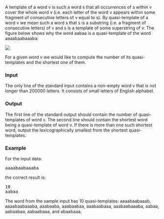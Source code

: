 <p>A template of a word v is such a word s that all occurrences of s within v cover the whole word v (i.e. each letter of the word v appears within some fragment of consecutive letters of v equal to s). By quasi-template
of a word v we mean such a word s that s is a substring (i.e. a fragment of consecutive letters) of v and s is
a template of some superstring of v. The figure below shows why the word aabaa is a quasi-template of the
word aaaabaabaaaba:</p>

<img src="./21266/file/a0BKEuDd.png">

<p>For a given word v we would like to compute the number of its quasi-templates and the shortest one of them.</p>

<h3>Input</h3>
<p>The only line of the standard input contains a non-empty word v that is not longer than 200000 letters. It consists of small letters of English alphabet.</p>
<h3>Output</h3>
<p>The first line of the standard output should contain the number of quasi-templates of word v. The second line
should contain the shortest word being a quasi-template of word v. If there is more than one such shortest
word, output the lexicographically smallest from the shortest quasi-templates.</p>
<h3>Example</h3>
<p>For the input data:</p>
<pre>aaaabaabaaaba
</pre>
<p>the correct result is:</p>
<pre>10
aabaa
</pre>
<p>The word from the sample input has 10 quasi-templates: aaaabaabaaab, aaaabaabaaaba, aaabaaba, aaabaabaa,
aaabaabaaa, aaabaabaaaba, aabaa, aabaabaa, aabaabaaa, and abaabaaa.</p>